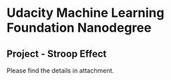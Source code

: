 # Udacity Machine Learning Foundation Nanodegree
## Project - Stroop Effect
Please find the details in attachment.
